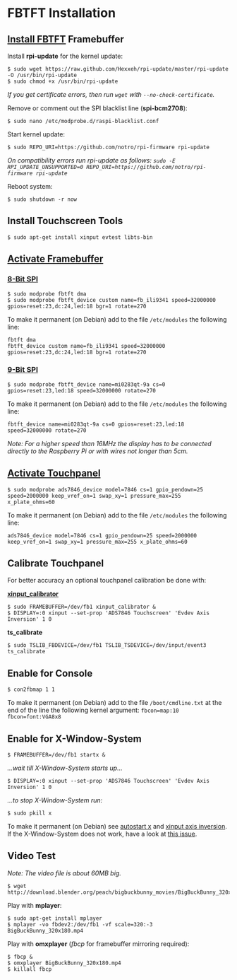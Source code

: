 # FBTFT Installation

## [Install FBTFT](https://github.com/notro/fbtft/wiki#install) Framebuffer

Install **rpi-update** for the kernel update:
```
$ sudo wget https://raw.github.com/Hexxeh/rpi-update/master/rpi-update -O /usr/bin/rpi-update
$ sudo chmod +x /usr/bin/rpi-update
```
*If you get certificate errors, then run ```wget``` with ```--no-check-certificate```.*

Remove or comment out the SPI blacklist line (**spi-bcm2708**):
```
$ sudo nano /etc/modprobe.d/raspi-blacklist.conf
```

Start kernel update:
```
$ sudo REPO_URI=https://github.com/notro/rpi-firmware rpi-update
```
*On compatibility errors run rpi-update as follows: ```sudo -E RPI_UPDATE_UNSUPPORTED=0 REPO_URI=https://github.com/notro/rpi-firmware rpi-update```*

Reboot system:
```
$ sudo shutdown -r now
```


## Install Touchscreen Tools

```
$ sudo apt-get install xinput evtest libts-bin
```


## [Activate Framebuffer](https://github.com/notro/fbtft/wiki#enable-driver)

### [8-Bit SPI](https://github.com/watterott/RPi-Display#spi-mode)
```
$ sudo modprobe fbtft dma
$ sudo modprobe fbtft_device custom name=fb_ili9341 speed=32000000 gpios=reset:23,dc:24,led:18 bgr=1 rotate=270
```
To make it permanent (on Debian) add to the file ```/etc/modules``` the following line:
```
fbtft dma
fbtft_device custom name=fb_ili9341 speed=32000000 gpios=reset:23,dc:24,led:18 bgr=1 rotate=270
```

### [9-Bit SPI](https://github.com/watterott/RPi-Display#spi-mode)
```
$ sudo modprobe fbtft_device name=mi0283qt-9a cs=0 gpios=reset:23,led:18 speed=32000000 rotate=270
```
To make it permanent (on Debian) add to the file ```/etc/modules``` the following line:
```
fbtft_device name=mi0283qt-9a cs=0 gpios=reset:23,led:18 speed=32000000 rotate=270
```

*Note: For a higher speed than 16MHz the display has to be connected directly to the Raspberry Pi or with wires not longer than 5cm.*


## [Activate Touchpanel](https://github.com/notro/fbtft/wiki/Touchpanel)

```
$ sudo modprobe ads7846_device model=7846 cs=1 gpio_pendown=25 speed=2000000 keep_vref_on=1 swap_xy=1 pressure_max=255 x_plate_ohms=60
```
To make it permanent (on Debian) add to the file ```/etc/modules``` the following line:
```
ads7846_device model=7846 cs=1 gpio_pendown=25 speed=2000000 keep_vref_on=1 swap_xy=1 pressure_max=255 x_plate_ohms=60
```


## Calibrate Touchpanel

For better accuracy an optional touchpanel calibration be done with:

**[xinput_calibrator](https://github.com/tias/xinput_calibrator)**
```
$ sudo FRAMEBUFFER=/dev/fb1 xinput_calibrator &
$ DISPLAY=:0 xinput --set-prop 'ADS7846 Touchscreen' 'Evdev Axis Inversion' 1 0
```

**ts_calibrate**
```
$ sudo TSLIB_FBDEVICE=/dev/fb1 TSLIB_TSDEVICE=/dev/input/event3 ts_calibrate
```


## Enable for Console

```
$ con2fbmap 1 1
```
To make it permanent (on Debian) add to the file ```/boot/cmdline.txt``` at the end of the line the following kernel argument: ```fbcon=map:10 fbcon=font:VGA8x8```


## Enable for X-Window-System

```
$ FRAMEBUFFER=/dev/fb1 startx &
```
*...wait till X-Window-System starts up...*
```
$ DISPLAY=:0 xinput --set-prop 'ADS7846 Touchscreen' 'Evdev Axis Inversion' 1 0
```
*...to stop X-Window-System run:*
```
$ sudo pkill x
```
To make it permanent (on Debian) see [autostart x](https://github.com/notro/fbtft/wiki#make-it-permanent-debian) and [xinput axis inversion](https://github.com/notro/fbtft/wiki/Touchpanel#-xinput---make-it-permanent).
If the X-Window-System does not work, have a look at [this issue](https://github.com/notro/fbtft/issues/63).


## Video Test

*Note: The video file is about 60MB big.*
```
$ wget http://download.blender.org/peach/bigbuckbunny_movies/BigBuckBunny_320x180.mp4
```

Play with **mplayer**:
```
$ sudo apt-get install mplayer
$ mplayer -vo fbdev2:/dev/fb1 -vf scale=320:-3 BigBuckBunny_320x180.mp4
```

Play with **omxplayer** (*fbcp* for framebuffer mirroring required):
```
$ fbcp &
$ omxplayer BigBuckBunny_320x180.mp4
$ killall fbcp
```
